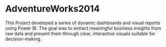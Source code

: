 # AdventureWorks2014
This Project developed a series of dynamic dashboards and visual reports using Power BI. The goal was to extract meaningful business insights from raw data and present them through clear, interactive visuals suitable for decision-making.
